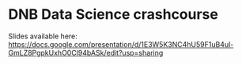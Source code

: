 # DNB Data Science crashcourse
Slides available here: 
https://docs.google.com/presentation/d/1E3W5K3NC4hU59F1uB4ul-GmLZ8PgpkUxhO0Cl94bASk/edit?usp=sharing

